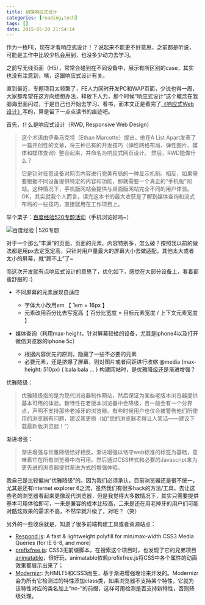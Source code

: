 ```yaml
---
title: 初探响应式设计
categories: [reading,tech]
tags: []
date: 2015-05-20 21:54:14
---
```


作为一枚FE，现在才看响应式设计！？说起来不能更不好意思，之前都是听说，可能是工作中比较少机会用到，也没多少动力去学习。

之前写无线页面（H5），常常会碰到在不同设备中，展示有所区别的case，其实也没有注意到，咦，这跟响应式设计有关。

直到最近，专题项目太频繁了，FE人力同时开发PC和WAP页面，少说也得一周，大家都希望在这方向想想办法，释放下人力，那个时候“响应式设计”这个概念在我脑海里面闪过，于是自己也开始去学习、看书，而本文正是看完了[《响应式Web设计》](http://book.douban.com/subject/20390374/)写的，算是留下一点点读书的痕迹吧。
<!--more-->

首先，什么是响应式设计（RWD, Responsive Web Design）
> 这个术语由伊桑马克特（Ethan Marcotte）提出。他在A List Apart发表了一篇开创性的文章，将三种已有的开发技巧（弹性网格布局、弹性图片、媒体和媒体查询）整合起来，并命名为响应式网页设计。
然后，RWD能做什么？
>  
> 它是针对任意设备对网页内容进行完美布局的一种显示机制。相反，如果需要根据不同设备提供特定的内容和功能，那就需要一个真正的“手机版”网站。这种情况下，手机版网站会提供与桌面版网站完全不同的用户体验。
OK，其实就我个人而言，读完这本书的最大收获是了解到媒体查询和流式布局的一些技巧，直接就用在工作项目上。

举个栗子：[百度经验520专题活动](http://jingyan.baidu.com/z/2015-520/index.html)（手机浏览好吗~）

![百度经验 | 520专题](https://cdn.sinacloud.net/woodysblog/rwd/qrcode.png "百度经验 | 520专题")

对于一个那么“丰满”的页面，页面的元素、内容特别多，怎么破？按照我以前的做法都是用px去定宽定高，只针对用户量最大的屏幕大小去做适配，其他太大或者太小的屏幕，就“顾不上”了~

而这次开发就有点响应式设计的意思了，优化如下，感觉在大部分设备上，看着都蛮舒服的 :)

*   不同屏幕的元素展现自适应

    *   字体大小改用em 【 1em = 16px 】
    *   元素改用百分比去写宽高【 百分比宽度 = 目标元素宽度 / 上下文元素宽度 】

*   媒体查询（利用max-height，针对屏幕较矮的设备，尤其是iphone4以及打开微信浏览器的iphone 5c）

    *   根据内容优先的原则，隐藏了一些不必要的元素
    *   必要元素，还是挤爆了屏幕，则对图片或者间距进行收缩
@media (max-height: 510px) { bala bala ... }
构建网站时，是优雅降级还是渐进增强？

优雅降级：
> 优雅降级指的是为现代浏览器制作网站，然后保证为某些老版本浏览器提供基本可用的体验。新特性在老版本浏览器中会降级，且一般会有一个分界点，声明不支持那些老掉牙的浏览器。有些时候用户也仅会被警告他们所使用的浏览器有问题，建议其更换（如“您的浏览器老得让人笑话——建议下载最新版浏览器！”）  

渐进增强：  
> 渐进增强与优雅降级恰好相反。渐进增强以恪守web标准的标签为基础，意味着它在所有浏览器中均可用。然后通过CSS样式和必要的Javascript来为更先进的浏览器提供渐进方式的增强体验。  
    
我自己是比较偏向“优雅降级”的。因为我们必须承认，目前浏览器还是很不统一，尤其是还有internet explorer 6之流，虽然我们有很多hack的方法/工具，去让这些老的浏览器看起来更像现代浏览器，但是我觉得大多数情况下，其实只需要提供基本可用体验即可，一来是兼容的成本比较高，二来是还在用老掉牙的用户们可能对酷炫效果的需求不高，不然早就升级了，对吧？（笑）

另外的一些收获就是，知道了很多前端构建工具或者资源站点：

*   [Respond.js](https://github.com/scottjehl/Respond/): A fast &amp; lightweight polyfill for min/max-width CSS3 Media Queries (for IE 6-8, and more)
*   [prefixfree.js](https://github.com/LeaVerou/prefixfree): CSS3无前缀脚本，在搜索这个项目时，也发现了它的兄弟项目[animatable](http://leaverou.github.io/animatable/)，很好玩，animatable依赖prefixfree.js将CSS中各个属性的动画效果都展示出来了；
*   [Modernizr](https://github.com/Modernizr/Modernizr): 为HMLT5和CSS3而生，基于渐进增强理论来开发的。Modernizr会为所有它检测过的特性添加class类，如果浏览器不支持某个特性，它就为该特性对应的类名加上“no-”的前缀，这样可用检测是否支持新特性，否则降级处理。
